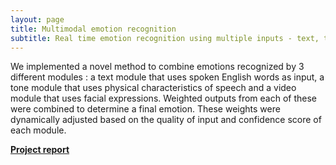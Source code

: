 ```yaml
---
layout: page
title: Multimodal emotion recognition
subtitle: Real time emotion recognition using multiple inputs - text, tone and video
---
```

We implemented a novel method to combine emotions recognized by 3 different modules : a text module that uses spoken English words as input, a tone module that uses physical characteristics of speech and a video module that uses facial expressions. Weighted outputs from each of these were combined to determine a final emotion. These weights were dynamically adjusted based on the quality of input and confidence score of each module.

[**Project report**](project_thesis.pdf)

